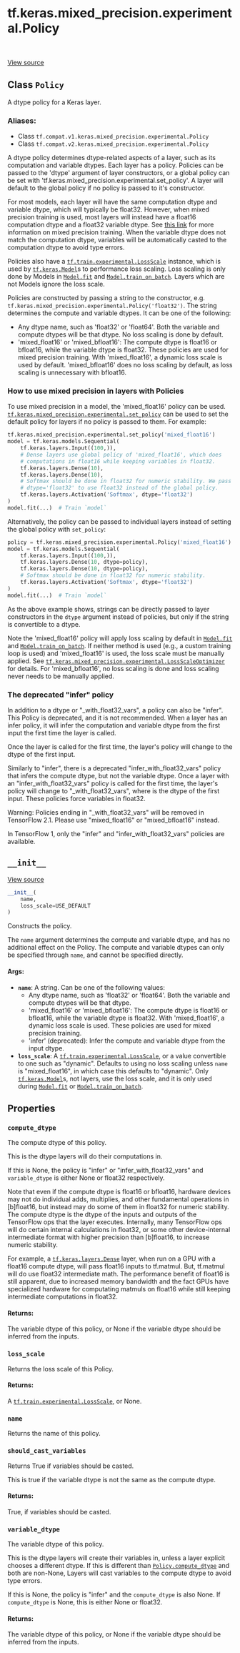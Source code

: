 <div itemscope itemtype="http://developers.google.com/ReferenceObject">
<meta itemprop="name" content="tf.keras.mixed_precision.experimental.Policy" />
<meta itemprop="path" content="Stable" />
<meta itemprop="property" content="compute_dtype"/>
<meta itemprop="property" content="loss_scale"/>
<meta itemprop="property" content="name"/>
<meta itemprop="property" content="should_cast_variables"/>
<meta itemprop="property" content="variable_dtype"/>
<meta itemprop="property" content="__init__"/>
</div>

# tf.keras.mixed_precision.experimental.Policy

<!-- Insert buttons -->

<table class="tfo-notebook-buttons tfo-api" align="left">
</table>

<a target="_blank" href="/code/stable/tensorflow/python/keras/mixed_precision/experimental/policy.py">View source</a>



## Class `Policy`

<!-- Start diff -->
A dtype policy for a Keras layer.



### Aliases:

* Class `tf.compat.v1.keras.mixed_precision.experimental.Policy`
* Class `tf.compat.v2.keras.mixed_precision.experimental.Policy`


<!-- Placeholder for "Used in" -->

A dtype policy determines dtype-related aspects of a layer, such as its
computation and variable dtypes. Each layer has a policy. Policies can be
passed to the 'dtype' argument of layer constructors, or a global policy can
be set with 'tf.keras.mixed_precision.experimental.set_policy'. A layer will
default to the global policy if no policy is passed to it's constructor.

For most models, each layer will have the same computation dtype and variable
dtype, which will typically be float32. However, when mixed precision
training is used, most layers will instead have a float16 computation dtype
and a float32 variable dtype. See [this
link](https://docs.nvidia.com/deeplearning/sdk/mixed-precision-training/index.html)
for more information on mixed precision training. When the variable dtype does
not match the computation dtype, variables will be automatically casted to the
computation dtype to avoid type errors.

Policies also have a <a href="../../../../tf/train/experimental/LossScale.md"><code>tf.train.experimental.LossScale</code></a> instance, which is used
by <a href="../../../../tf/keras/Model.md"><code>tf.keras.Model</code></a>s to performance loss scaling. Loss scaling is only done by
Models in <a href="../../../../tf/keras/Model.md#fit"><code>Model.fit</code></a> and <a href="../../../../tf/keras/Model.md#train_on_batch"><code>Model.train_on_batch</code></a>. Layers which are not Models
ignore the loss scale.

Policies are constructed by passing a string to the constructor, e.g.
`tf.keras.mixed_precision.experimental.Policy('float32')`. The string
determines the compute and variable dtypes. It can be one of the following:

  * Any dtype name, such as 'float32' or 'float64'. Both the variable and
    compute dtypes will be that dtype. No loss scaling is done by default.
  * 'mixed_float16' or 'mixed_bfloat16': The compute dtype is float16 or
    bfloat16, while the variable dtype is float32. These policies are used for
    mixed precision training. With 'mixed_float16', a dynamic loss scale is
    used by default. 'mixed_bfloat16' does no loss scaling by default, as loss
    scaling is unnecessary with bfloat16.

### How to use mixed precision in layers with Policies

To use mixed precision in a model, the 'mixed_float16' policy can
be used. <a href="../../../../tf/keras/mixed_precision/experimental/set_policy.md"><code>tf.keras.mixed_precision.experimental.set_policy</code></a> can be used to set
the default policy for layers if no policy is passed to them. For example:

```python
tf.keras.mixed_precision.experimental.set_policy('mixed_float16')
model = tf.keras.models.Sequential(
    tf.keras.layers.Input((100,)),
    # Dense layers use global policy of 'mixed_float16', which does
    # computations in float16 while keeping variables in float32.
    tf.keras.layers.Dense(10),
    tf.keras.layers.Dense(10),
    # Softmax should be done in float32 for numeric stability. We pass
    # dtype='float32' to use float32 instead of the global policy.
    tf.keras.layers.Activation('Softmax', dtype='float32')
)
model.fit(...)  # Train `model`
```

Alternatively, the policy can be passed to individual layers instead of
setting the global policy with `set_policy`:

```python
policy = tf.keras.mixed_precision.experimental.Policy('mixed_float16')
model = tf.keras.models.Sequential(
    tf.keras.layers.Input((100,)),
    tf.keras.layers.Dense(10, dtype=policy),
    tf.keras.layers.Dense(10, dtype=policy),
    # Softmax should be done in float32 for numeric stability.
    tf.keras.layers.Activation('Softmax', dtype='float32')
)
model.fit(...)  # Train `model`
```

As the above example shows, strings can be directly passed to layer
constructors in the `dtype` argument instead of policies, but only if the
string is convertible to a dtype.

Note the 'mixed_float16' policy will apply loss scaling by default in
<a href="../../../../tf/keras/Model.md#fit"><code>Model.fit</code></a> and <a href="../../../../tf/keras/Model.md#train_on_batch"><code>Model.train_on_batch</code></a>. If neither method is used (e.g., a
custom training loop is used) and 'mixed_float16' is used, the loss scale must
be manually applied. See
<a href="../../../../tf/keras/mixed_precision/experimental/LossScaleOptimizer.md"><code>tf.keras.mixed_precision.experimental.LossScaleOptimizer</code></a> for details. For
'mixed_bfloat16', no loss scaling is done and loss scaling never needs to be
manually applied.

### The deprecated "infer" policy

In addition to a dtype or "<dtype>_with_float32_vars", a policy can also be
"infer". This Policy is deprecated, and it is not recommended. When a layer
has an infer policy, it will infer the computation and variable dtype from
the first input the first time the layer is called.

Once the layer is called for the first time, the layer's policy will change to
the dtype of the first input.

Similarly to "infer", there is a deprecated "infer_with_float32_vars" policy
that infers the compute dtype, but not the variable dtype. Once a layer with
an "infer_with_float32_vars" policy is called for the first time, the layer's
policy will change to "<dtype>_with_float32_vars", where <dtype> is the dtype
of the first input. These policies force variables in float32.

Warning: Policies ending in "_with_float32_vars" will be removed in TensorFlow
2.1. Please use "mixed_float16" or "mixed_bfloat16" instead.

In TensorFlow 1, only the "infer" and "infer_with_float32_vars" policies are
available.

<h2 id="__init__"><code>__init__</code></h2>

<a target="_blank" href="/code/stable/tensorflow/python/keras/mixed_precision/experimental/policy.py">View source</a>

``` python
__init__(
    name,
    loss_scale=USE_DEFAULT
)
```

Constructs the policy.

The `name` argument determines the compute and variable dtype, and has no
additional effect on the Policy. The compute and variable dtypes can only be
specified through `name`, and cannot be specified directly.

#### Args:


* <b>`name`</b>: A string. Can be one of the following values:
  * Any dtype name, such as 'float32' or 'float64'. Both the variable and
    compute dtypes will be that dtype.
  * 'mixed_float16' or 'mixed_bfloat16': The compute dtype is float16 or
    bfloat16, while the variable dtype is float32. With 'mixed_float16',
    a dynamic loss scale is used. These policies are used for mixed
    precision training.
  * 'infer' (deprecated): Infer the compute and variable dtype from the
    input dtype.
* <b>`loss_scale`</b>: A <a href="../../../../tf/train/experimental/LossScale.md"><code>tf.train.experimental.LossScale</code></a>, or a value convertible to
  one such as "dynamic". Defaults to using no loss scaling unless `name`
  is "mixed_float16", in which case this defaults to "dynamic". Only
  <a href="../../../../tf/keras/Model.md"><code>tf.keras.Model</code></a>s, not layers, use the loss scale, and it is only used
  during <a href="../../../../tf/keras/Model.md#fit"><code>Model.fit</code></a> or <a href="../../../../tf/keras/Model.md#train_on_batch"><code>Model.train_on_batch</code></a>.



## Properties

<h3 id="compute_dtype"><code>compute_dtype</code></h3>

The compute dtype of this policy.

This is the dtype layers will do their computations in.

If this is None, the policy is "infer" or "infer_with_float32_vars" and
`variable_dtype` is either None or float32 respectively.

Note that even if the compute dtype is float16 or bfloat16, hardware devices
may not do individual adds, multiplies, and other fundamental operations in
[b]float16, but instead may do some of them in float32 for numeric
stability. The compute dtype is the dtype of the inputs and outputs of the
TensorFlow ops that the layer executes. Internally, many TensorFlow ops will
do certain internal calculations in float32, or some other device-internal
intermediate format with higher precision than [b]float16, to increase
numeric stability.

For example, a <a href="../../../../tf/keras/layers/Dense.md"><code>tf.keras.layers.Dense</code></a> layer, when run on a GPU with a
float16 compute dtype, will pass float16 inputs to tf.matmul. But, tf.matmul
will do use float32 intermediate math. The performance benefit of float16 is
still apparent, due to increased memory bandwidth and the fact GPUs have
specialized hardware for computating matmuls on float16 while still keeping
intermediate computations in float32.

#### Returns:

The variable dtype of this policy, or None if the variable dtype should be
inferred from the inputs.


<h3 id="loss_scale"><code>loss_scale</code></h3>

Returns the loss scale of this Policy.


#### Returns:

A <a href="../../../../tf/train/experimental/LossScale.md"><code>tf.train.experimental.LossScale</code></a>, or None.


<h3 id="name"><code>name</code></h3>

Returns the name of this policy.


<h3 id="should_cast_variables"><code>should_cast_variables</code></h3>

Returns True if variables should be casted.

This is true if the variable dtype is not the same as the compute dtype.

#### Returns:

True, if variables should be casted.


<h3 id="variable_dtype"><code>variable_dtype</code></h3>

The variable dtype of this policy.

This is the dtype layers will create their variables in, unless a layer
explicit chooses a different dtype. If this is different than
<a href="../../../../tf/keras/mixed_precision/experimental/Policy.md#compute_dtype"><code>Policy.compute_dtype</code></a> and both are non-None, Layers will cast variables to
the compute dtype to avoid type errors.

If this is None, the policy is "infer" and the `compute_dtype` is also None.
If `compute_dtype` is None, this is either None or float32.

#### Returns:

The variable dtype of this policy, or None if the variable dtype should be
inferred from the inputs.




